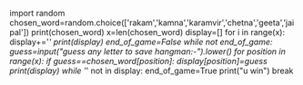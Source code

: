 import random
chosen_word=random.choice(['rakam','kamna','karamvir','chetna','geeta','jaipal'])
print(chosen_word)
x=len(chosen_word)
display=[]
for i in range(x):
    display+='_'
print(display)
end_of_game=False
while not end_of_game:
    guess=input("guess any letter to save hangman:-").lower()
    for position in range(x):
        if guess==chosen_word[position]:
            display[position]=guess
    print(display)
    while '_' not in display:
        end_of_game=True
        print("u win")
        break
